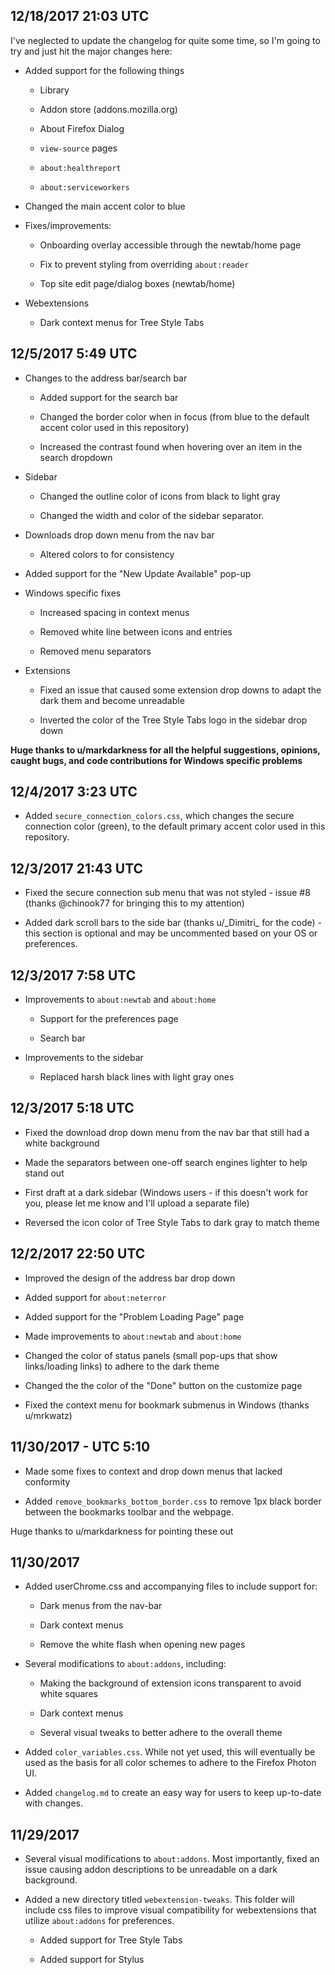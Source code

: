 ## 12/18/2017 21:03 UTC

I've neglected to update the changelog for quite some time, so I'm going to try and just hit the major changes here:

* Added support for the following things

	* Library
	
	* Addon store (addons.mozilla.org)
	
	* About Firefox Dialog

	* `view-source` pages
	
	* `about:healthreport`
	
	* `about:serviceworkers`
		
* Changed the main accent color to blue

* Fixes/improvements:

	* Onboarding overlay accessible through the newtab/home page
	
	* Fix to prevent styling from overriding `about:reader`
	
	* Top site edit page/dialog boxes (newtab/home)

* Webextensions

	* Dark context menus for Tree Style Tabs


## 12/5/2017 5:49 UTC

* Changes to the address bar/search bar

	* Added support for the search bar
	
	* Changed the border color when in focus (from blue to the default accent color used in this repository)
	
	* Increased the contrast found when hovering over an item in the search dropdown

* Sidebar

	* Changed the outline color of icons from black to light gray
	
	* Changed the width and color of the sidebar separator.
	
* Downloads drop down menu from the nav bar

	* Altered colors to for consistency 
	
* Added support for the "New Update Available" pop-up

* Windows specific fixes

	* Increased spacing in context menus
	
	* Removed white line between icons and entries
	
	* Removed menu separators 
	
* Extensions

	* Fixed an issue that caused some extension drop downs to adapt the dark them and become unreadable 
	
	* Inverted the color of the Tree Style Tabs logo in the sidebar drop down 

**Huge thanks to u/markdarkness for all the helpful suggestions, opinions, caught bugs, and code contributions for Windows specific problems**

## 12/4/2017 3:23 UTC

* Added `secure_connection_colors.css`, which changes the secure connection color (green), to the default primary accent color used in this repository.


## 12/3/2017  21:43 UTC

* Fixed the secure connection sub menu that was not styled - issue #8 (thanks 
@chinook77 for bringing this to my attention)

* Added dark scroll bars to the side bar (thanks u/\_Dimitri\_ for the code) - this section is optional and may be uncommented based on your OS or preferences.


## 12/3/2017 7:58 UTC

* Improvements to `about:newtab` and `about:home`

	* Support for the preferences page
	
	* Search bar
	
* Improvements to the sidebar

	* Replaced harsh black lines with light gray ones

## 12/3/2017 5:18 UTC

* Fixed the download drop down menu from the nav bar that still had a white background 

* Made the separators between one-off search engines lighter to help stand out

* First draft at a dark sidebar (Windows users - if this doesn't work for you, please let me know and I'll upload a separate file)

* Reversed the icon color of Tree Style Tabs to dark gray to match theme

## 12/2/2017 22:50 UTC

* Improved the design of the address bar drop down

* Added support for `about:neterror`

* Added support for the "Problem Loading Page" page

* Made improvements to `about:newtab` and `about:home`

* Changed the color of status panels (small pop-ups that show links/loading links) to adhere to the dark theme 

* Changed the the color of the "Done" button on the customize page

* Fixed the context menu for bookmark submenus in Windows (thanks u/mrkwatz)


## 11/30/2017 - UTC 5:10

* Made some fixes to context and drop down menus that lacked conformity 

* Added `remove_bookmarks_bottom_border.css` to remove 1px black border between the bookmarks toolbar and the webpage.

Huge thanks to u/markdarkness for pointing these out


## 11/30/2017

* Added userChrome.css and accompanying files to include support for:

	* Dark menus from the nav-bar
	
	* Dark context menus
	
	* Remove the white flash when opening new pages

* Several modifications to `about:addons`, including:

	* Making the background of extension icons transparent to avoid white squares
	
	* Dark context menus 
	
	* Several visual tweaks to better adhere to the overall theme
	
* Added `color_variables.css`.  While not yet used, this will eventually be used as the basis for all color schemes to adhere to the Firefox Photon UI.  

* Added `changelog.md` to create an easy way for users to keep up-to-date with changes.  

## 11/29/2017

* Several visual modifications to `about:addons`.  Most importantly, fixed an issue causing addon descriptions to be unreadable on a dark background.
	
* Added a new directory titled `webextension-tweaks`.  This folder will include css files to improve visual compatibility for webextensions that utilize `about:addons` for preferences.  

	* Added support for Tree Style Tabs
	
	* Added support for Stylus
